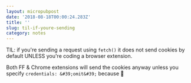 ```yaml
---
layout: micropubpost
date: '2018-08-18T00:00:24.283Z'
title: ''
slug: til-if-youre-sending
category: notes
---
```

TIL: if you&#39;re sending a request using `fetch()` it does not send cookies by default UNLESS you&#39;re coding a browser extension.

Both FF &amp; Chrome extensions will send the cookies anyway unless you specify `credentials: &#39;omit&#39;` because 🤨

